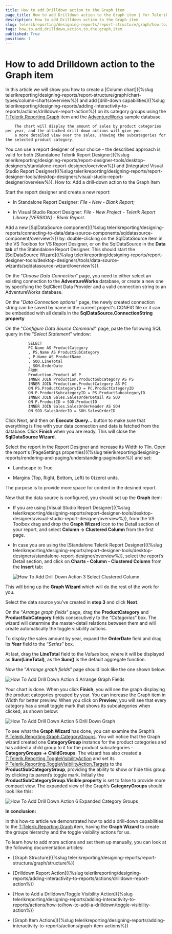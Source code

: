 ```yaml
---
title: How to add Drilldown action to the Graph item
page_title: How to add Drilldown action to the Graph item | for Telerik Reporting Documentation
description: How to add Drilldown action to the Graph item
slug: telerikreporting/designing-reports/report-structure/graph/how-to/how-to-add-drilldown-action-to-the-graph-item
tags: how,to,add,drilldown,action,to,the,graph,item
published: True
position: 1
---
```


# How to add Drilldown action to the Graph item



In this article we will show you how to create a [Column chart]({%slug telerikreporting/designing-reports/report-structure/graph/chart-types/column-charts/overview%})
        and add [drill-down capabilities]({%slug telerikreporting/designing-reports/adding-interactivity-to-reports/actions/drilldown-report-action%})
        on its category groups using the [T:Telerik.Reporting.Graph]() item and the
        [AdventureWorks](http://msftdbprodsamples.codeplex.com/releases/view/55330)
        sample database.

        The chart will display the amount of sales by product categories per year, and the attached drill-down actions will give you
        a more detailed view over the sales, showing the subcategories for the selected product category.
      

You can use a report designer of your choice - the described approach is valid for both
        [Standalone Telerik Report Designer]({%slug telerikreporting/designing-reports/report-designer-tools/desktop-designers/standalone-report-designer/overview%})
        and
        [Integrated Visual Studio Report Designer]({%slug telerikreporting/designing-reports/report-designer-tools/desktop-designers/visual-studio-report-designer/overview%}).
      How to: Add a drill-down action to the Graph Item

Start the report designer and create a new report:
            

* In Standalone Report Designer: *File - New - Blank Report;*

* In Visual Studio Report Designer: *File - New Project - Telerik Report Library [VERSION] - Blank Report*.
                

Add a new [SqlDataSource component]({%slug telerikreporting/designing-reports/connecting-to-data/data-source-components/sqldatasource-component/overview%}) by:
              double-clicking on the SqlDataSource item in the VS Toolbox for VS Report Designer,
              or on the SqlDataSource in the __Data tab__ of the Stabndalone Report Designer.
              This should start the [SqlDataSource Wizard]({%slug telerikreporting/designing-reports/report-designer-tools/desktop-designers/tools/data-source-wizards/sqldatasource-wizard/overview%}).
            

On the “*Choose Data Connection*” page, you need to either select an existing connection to the
              __AdventureWorks__ database, or create a new one by specifying the SqlClient Data Provider and a valid
              connection string to an AdventureWorks database.
            

On the "*Data Connection options*" page, the newly created connection string can be saved by name in the current project's CONFIG file
              or it can be embedded with all details in the __SqlDataSource.ConnectionString property__

On the "*Configure Data Source Command*" page, paste the following SQL query in the “*Select Statement*” window:
            

	
              SELECT
              PC.Name AS ProductCategory
              , PS.Name AS ProductSubCategory
              , P.Name AS ProductName
              , SOD.LineTotal
              , SOH.OrderDate
              FROM
              Production.Product AS P
              INNER JOIN Production.ProductSubcategory AS PS
              INNER JOIN Production.ProductCategory AS PC
              ON PS.ProductCategoryID = PC.ProductCategoryID
              ON P.ProductSubcategoryID = PS.ProductSubcategoryID
              INNER JOIN Sales.SalesOrderDetail AS SOD
              ON P.ProductID = SOD.ProductID
              INNER JOIN Sales.SalesOrderHeader AS SOH
              ON SOD.SalesOrderID = SOH.SalesOrderID
            



Click Next, and then on __Execute Query...__ button to make sure that everything is fine with your data connection and data is fetched from
              the database. Click __Finish__ when you are ready. This will close the __SqlDataSource Wizard__.
            

Select the report in the Report Designer and increase its Width to 11in. Open the report's
              [PageSettings properties]({%slug telerikreporting/designing-reports/rendering-and-paging/understanding-pagination%}) and set:
            

* Landscape to True

* Margins (Top, Right, Bottom, Left) to 0(zero) units.

The purpose is to provide more space for content in the desined report.

Now that the data source is configured, you should set up the __Graph__ item:
            

* If you are using [Visual Studio Report Designer]({%slug telerikreporting/designing-reports/report-designer-tools/desktop-designers/visual-studio-report-designer/overview%}), from the VS Toolbox drag and drop
                  the __Graph Wizard__ icon to the Detail section of your report,
                  and select __Column -> Clustered Column__ from the first page.
                

* In case you are using the [Standalone Telerik Report Designer]({%slug telerikreporting/designing-reports/report-designer-tools/desktop-designers/standalone-report-designer/overview%}),
                  select the report’s Detail section, and click on __Charts - Column - Clustered Column__ from the __Insert__ tab:
                  
  ![How To Add Drill Down Action 3 Select Clustered Column](images/Graph/HowToAddDrillDownAction/HowToAddDrillDownAction_3_SelectClusteredColumn.png)

This will bring up the __Graph Wizard__ which will do the rest of the work for you.
            

Select the data source you’ve created in __step 3__ and click __Next__.
            

On the “*Arrange graph fields*” page, drag the __ProductCategory__ and
              __ProductSubCategory__ fields consecutively to the “*Categories*” box.
              The wizard will determine the master-detail relations between them and will create automatically the toggle visibility actions.
            

To display the sales amount by year, expand the __OrderDate__ field and drag its __Year__ field
              to the “*Series*” box.
            

At last, drag the __LineTotal__ field to the *Values*
              box, where it will be displayed as __Sum(LineTotal)__, as the __Sum()__ is the default aggregate function.
            

Now the “*Arrange graph fields*” page should look like the one shown below:
              
  ![How To Add Drill Down Action 4 Arrange Graph Fields](images/Graph/HowToAddDrillDownAction/HowToAddDrillDownAction_4_ArrangeGraphFields.png)

Your chart is done. When you click __Finish__, you will see the graph displaying the product categories grouped by year.
              You can increase the Graph item in Width for better preview. When you click on __Preview__, you will see that every category
              has a small toggle mark that shows its subcategories when clicked, as shown below:
              
  ![How To Add Drill Down Action 5 Drill Down Graph](images/Graph/HowToAddDrillDownAction/HowToAddDrillDownAction_5_DrillDownGraph.png)

To see what the __Graph Wizard__ has done, you can examine the Graph’s
              [P:Telerik.Reporting.Graph.CategoryGroups]().
              You will notice that the Graph wizard created one __CategoryGroup__ instance for the product categories and has added
              a child group to it for the product subcategories - __CategoryGroups -> ChildGroups__. The wizard has also created a
              [T:Telerik.Reporting.ToggleVisibilityAction]()
              and set its [P:Telerik.Reporting.ToggleVisibilityAction.Targets]()
              to the __ProductSubCategoryGroup__, providing the ability to show or hide this group by clicking its parent’s toggle mark.
              Initially the __ProductSubCategoryGroup.Visible property__ is set to false to provide more compact view.
              The expanded view of the Graph’s __CategoryGroups__ should look like this:
              
  ![How To Add Drill Down Action 6 Expanded Category Groups](images/Graph/HowToAddDrillDownAction/HowToAddDrillDownAction_6_ExpandedCategoryGroups.png)

__In conclusion:__

In this how-to article we demonstrated how to add a drill-down capabilities to the [T:Telerik.Reporting.Graph]() item,
            having the __Graph Wizard__ to create the groups hierarchy and the toggle visibility actions for us.
          

To learn how to add more actions and set them up manually, you can look at the following documentation articles:
          

* [Graph Structure]({%slug telerikreporting/designing-reports/report-structure/graph/structure%})

* [Drilldown Report Action]({%slug telerikreporting/designing-reports/adding-interactivity-to-reports/actions/drilldown-report-action%})

* [How to Add a Drilldown/Toggle Visibility Action]({%slug telerikreporting/designing-reports/adding-interactivity-to-reports/actions/how-to/how-to-add-a-drilldown/toggle-visibility-action%})

* [Graph Item Actions]({%slug telerikreporting/designing-reports/adding-interactivity-to-reports/actions/graph-item-actions%})
